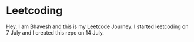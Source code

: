 # Leetcoding
Hey, I am Bhavesh and this is my Leetcode Journey. 
 I started leetcoding on 7 July and I created this repo on 14 July.


